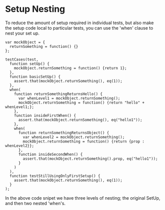 # Setup Nesting #

To reduce the amount of setup required in individual tests, but also make the setup code local to particular tests, you can use the 'when' clause to nest your set up.

```
var mockObject = {
  returnSomething = function() {}
};

testCases(test,
  function setUp() {
    mockObject.returnSomething = function() {return 1};
  },
  function basicSetUp() {
    assert.that(mockObject.returnSomething(), eq(1));
  },
  when(
    function returnSomethingReturnsHello() {
      var whenLevel1 = mockObject.returnSomething();
      mockObject.returnSomething = function() {return "hello" + whenLevel1;};
    },
    function insideFirstWhen() {
      assert.that(mockObject.returnSomething(), eq("hello1"));
    },
    when(
      function returnSomethingReturnsObject() {
        var whenLevel2 = mockObject.returnSomething();
        mockObject.returnSomething = function() {return {prop : whenLevel2}};
      },
      function insideSecondWhen() {
        assert.that(mockObject.returnSomething().prop, eq("hello1"));
      }
    )
  ),
  function testStillUsingOnlyFirstSetup() {
    assert.that(mockObject.returnSomething(), eq(1));
  }
);
```

In the above code snipet we have three levels of nesting; the original SetUp, and then two nested 'when's.